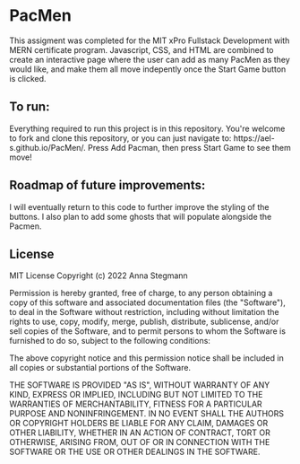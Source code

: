 # PacMen
This assigment was completed for the MIT xPro Fullstack Development with MERN certificate program. Javascript, CSS, and HTML are combined to create an interactive page where the user can add as many PacMen as they would like, and make them all move indepently once the Start Game button is clicked. 

<h2>To run:</h2>
Everything required to run this project is in this repository. You're welcome to fork and clone this repository, or you can just navigate to: https://ael-s.github.io/PacMen/. Press Add Pacman, then press Start Game to see them move!

<h2>Roadmap of future improvements:</h2>
I will eventually return to this code to further improve the styling of the buttons. I also plan to add some ghosts that will populate alongside the Pacmen. 

<h2>License</h2>
MIT License
Copyright (c) 2022 Anna Stegmann

Permission is hereby granted, free of charge, to any person obtaining a copy of this software and associated documentation files (the "Software"), to deal in the Software without restriction, including without limitation the rights to use, copy, modify, merge, publish, distribute, sublicense, and/or sell copies of the Software, and to permit persons to whom the Software is furnished to do so, subject to the following conditions:

The above copyright notice and this permission notice shall be included in all copies or substantial portions of the Software.

THE SOFTWARE IS PROVIDED "AS IS", WITHOUT WARRANTY OF ANY KIND, EXPRESS OR IMPLIED, INCLUDING BUT NOT LIMITED TO THE WARRANTIES OF MERCHANTABILITY, FITNESS FOR A PARTICULAR PURPOSE AND NONINFRINGEMENT. IN NO EVENT SHALL THE AUTHORS OR COPYRIGHT HOLDERS BE LIABLE FOR ANY CLAIM, DAMAGES OR OTHER LIABILITY, WHETHER IN AN ACTION OF CONTRACT, TORT OR OTHERWISE, ARISING FROM, OUT OF OR IN CONNECTION WITH THE SOFTWARE OR THE USE OR OTHER DEALINGS IN THE SOFTWARE.
